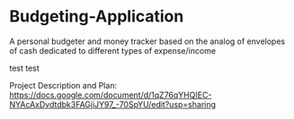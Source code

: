 # Budgeting-Application
A personal budgeter and money tracker based on the analog of envelopes of cash dedicated to different types of expense/income

test test

Project Description and Plan: https://docs.google.com/document/d/1qZ76qYHQIEC-NYAcAxDvdtdbk3FAGjiJY97_-70SpYU/edit?usp=sharing
